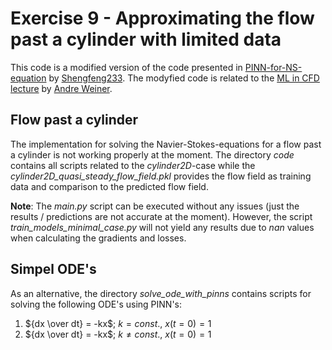 # Exercise 9 - Approximating the flow past a cylinder with limited data

This code is a modified version of the code presented in
[PINN-for-NS-equation](https://github.com/Shengfeng233/PINN-for-NS-equation) by
[Shengfeng233](https://github.com/Shengfeng233). The modyfied code is related to the
[ML in CFD lecture](https://github.com/AndreWeiner/ml-cfd-lecture) by [Andre Weiner](https://github.com/AndreWeiner).

## Flow past a cylinder
The implementation for solving the Navier-Stokes-equations for a flow past a cylinder is not working properly at the
moment. The directory *code* contains all scripts related to the *cylinder2D*-case while the
*cylinder2D_quasi_steady_flow_field.pkl* provides the flow field as training data and comparison to the predicted flow
field.

**Note**: The *main.py* script can be executed without any issues (just the results / predictions are not accurate at
        the moment). However, the script *train_models_minimal_case.py* will not yield any results due to *nan* values
        when calculating the gradients and losses.


## Simpel ODE's
As an alternative, the directory *solve_ode_with_pinns* contains scripts for solving the following ODE's using PINN's:

1. ${dx \over dt} = -kx$; $k = const.$, $x(t = 0) = 1$  
2. ${dx \over dt} = -kx$; $k \ne const.$, $x(t = 0) = 1$
